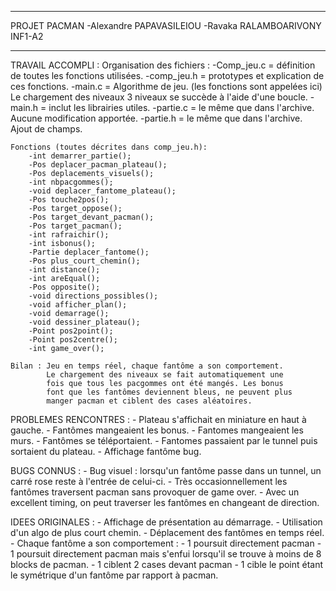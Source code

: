 ______________________________________________________________________________________________________________________________________________________________________
PROJET PACMAN
-Alexandre PAPAVASILEIOU
-Ravaka RALAMBOARIVONY
INF1-A2
______________________________________________________________________________________________________________________________________________________________________

TRAVAIL ACCOMPLI :
	Organisation des fichiers :
		-Comp_jeu.c = définition de toutes les fonctions utilisées.
		-comp_jeu.h = prototypes et explication de ces fonctions.
		-main.c = Algorithme de jeu. (les fonctions sont appelées ici)
		Le chargement des niveaux 3 niveaux se succède à l'aide d'une
		boucle.
		-main.h = inclut les librairies utiles.
		-partie.c = le même que dans l'archive.
			Aucune modification apportée.
		-partie.h = le même que dans l'archive.
			Ajout de champs.

	Fonctions (toutes décrites dans comp_jeu.h):
		-int demarrer_partie();
		-Pos deplacer_pacman_plateau();
		-Pos deplacements_visuels();
		-int nbpacgommes();
		-void deplacer_fantome_plateau();
		-Pos touche2pos();
		-Pos target_oppose();
		-Pos target_devant_pacman();
		-Pos target_pacman();
		-int rafraichir();
		-int isbonus();
		-Partie deplacer_fantome();
		-Pos plus_court_chemin();
		-int distance();
		-int areEqual();
		-Pos opposite();
		-void directions_possibles();
		-void afficher_plan();
		-void demarrage();
		-void dessiner_plateau();
		-Point pos2point();
		-Point pos2centre();
		-int game_over();

	Bilan : Jeu en temps réel, chaque fantôme a son comportement.
			Le chargement des niveaux se fait automatiquement une
			fois que tous les pacgommes ont été mangés. Les bonus
			font que les fantômes deviennent bleus, ne peuvent plus
			manger pacman et ciblent des cases aléatoires.


PROBLEMES RENCONTRES :
	- Plateau s'affichait en miniature en haut à gauche.
	- Fantômes mangeaient les bonus.
	- Fantomes mangeaient les murs.
	- Fantômes se téléportaient.
	- Fantomes passaient par le tunnel puis sortaient du plateau.
	- Affichage fantôme bug.

BUGS CONNUS :
	- Bug visuel : lorsqu'un fantôme passe dans un tunnel, un carré
	rose reste à l'entrée de celui-ci.
	- Très occasionnellement les fantômes traversent pacman sans
	provoquer de game over.
	- Avec un excellent timing, on peut traverser les fantômes en changeant de direction.

IDEES ORIGINALES :
	- Affichage de présentation au démarrage.
	- Utilisation d'un algo de plus court chemin.
	- Déplacement des fantômes en temps réel.
	- Chaque fantôme a son comportement :
		- 1 poursuit directement pacman
		- 1 poursuit directement pacman mais s'enfui lorsqu'il se trouve à moins de
		8 blocks de pacman.
		- 1 ciblent 2 cases devant pacman
		- 1 cible le point étant le symétrique d'un fantôme par
		rapport à pacman.

